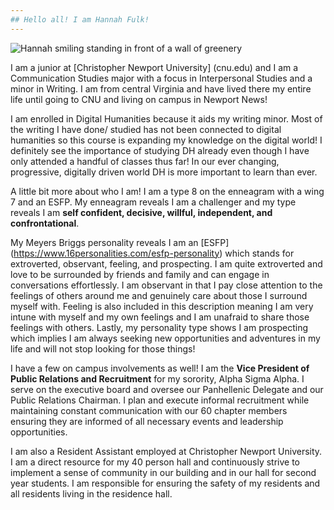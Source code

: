 ```yaml
---
## Hello all! I am Hannah Fulk! 
---
```

![Hannah smiling standing in front of a wall of greenery](https://hannah-fulk.io/hannah/images/HannahSmilingPhoto.JPG)  

I am a junior at [Christopher Newport University] (cnu.edu) and I am a Communication Studies major with a focus in Interpersonal Studies and a minor in Writing. I am from central Virginia and have lived there my entire life until going to CNU and living on campus in Newport News! 

I am enrolled in Digital Humanities because it aids my writing minor. Most of the writing I have done/ studied has not been connected to digital humanities so this course is expanding my knowledge on the digital world! I definitely see the importance of studying DH already even though I have only attended a handful of classes thus far! In our ever changing, progressive, digitally driven world DH is more important to learn than ever. 

A little bit more about who I am! I am a type 8 on the enneagram with a wing 7 and an ESFP. My enneagram reveals I am a challenger and my type reveals I am **self confident, decisive, willful, independent, and confrontational**. 

My Meyers Briggs personality reveals I am an [ESFP] (https://www.16personalities.com/esfp-personality) which stands for extroverted, observant, feeling, and prospecting. I am quite extroverted and love to be surrounded by friends and family and can engage in conversations effortlessly. I am observant in that I pay close attention to the feelings of others around me and genuinely care about those I surround myself with. Feeling is also included in this description meaning I am very intune with myself and my own feelings and I am unafraid to share those feelings with others. Lastly, my personality type shows I am prospecting which implies I am always seeking new opportunities and adventures in my life and will not stop looking for those things! 

I have a few on campus involvements as well! I am the **Vice President of Public Relations and Recruitment** for my sorority, Alpha Sigma Alpha. I serve on the executive board and oversee our Panhellenic Delegate and our Public Relations Chairman. I plan and execute informal recruitment while maintaining constant communication with our 60 chapter members ensuring they are informed of all necessary events and leadership opportunities. 

I am also a Resident Assistant employed at Christopher Newport University. I am a direct resource for my 40 person hall and continuously strive to implement a sense of community in our building and in our hall for second year students. I am responsible for ensuring the safety of my residents and all residents living in the residence hall.
